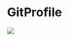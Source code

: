 # GitProfile

<a href="https://github.com/anuraghazra/github-readme-stats">
  <img align="center" src="https://github-readme-stats.vercel.app/api?username=seito1090&rank_icon=default&include_all_commits=true&theme=tokyonight&show_icons=true&hide=prs" />
</a>

